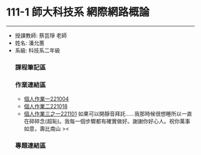 # 111-1 師大科技系 網際網路概論
---
  * 授課教師: 蔡芸琤 老師
  * 姓名: 潘允蕙
  * 系級: 科技系二年級
      ### 課程筆記區
      ### 作業連結區
      * [個人作業一221004](https://youtu.be/F0ycuPXeksY)
      * [個人作業二221018](https://youtu.be/ANQ4DESL3JY)
      * [個人作業三之一221101]() 如果可以開靜音拜託......我那時候很想睡所以一直在碎碎念(超恥)。我每一個步驟都有確實做好。謝謝你好心人。祝你萬事如意，壽比南山 ><
      ### 專題連結區
  
